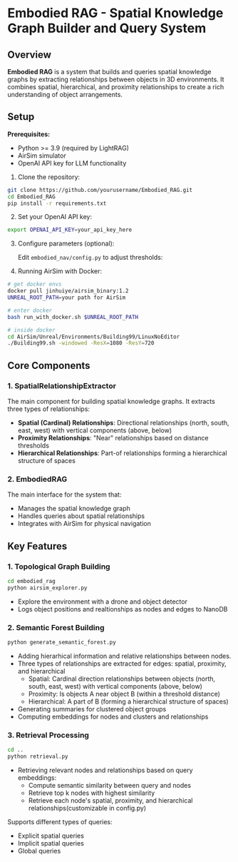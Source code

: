 # Embodied RAG - Spatial Knowledge Graph Builder and Query System

## Overview
**Embodied RAG** is a system that builds and queries spatial knowledge graphs by extracting relationships between objects in 3D environments. It combines spatial, hierarchical, and proximity relationships to create a rich understanding of object arrangements.

## Setup

**Prerequisites:**
- Python >= 3.9 (required by LightRAG)
- AirSim simulator
- OpenAI API key for LLM functionality

1. Clone the repository:
```bash
git clone https://github.com/yourusername/Embodied_RAG.git
cd Embodied_RAG
pip install -r requirements.txt

```

2. Set your OpenAI API key:
```bash
export OPENAI_API_KEY=your_api_key_here
```

3. Configure parameters (optional):

   Edit `embodied_nav/config.py` to adjust thresholds:

4. Running AirSim with Docker:
```bash
# get docker envs
docker pull jinhuiye/airsim_binary:1.2
UNREAL_ROOT_PATH=your path for AirSim

# enter docker
bash run_with_docker.sh $UNREAL_ROOT_PATH

# inside docker
cd AirSim/Unreal/Environments/Building99/LinuxNoEditor
./Building99.sh -windowed -ResX=1080 -ResY=720

```

## Core Components

### 1. SpatialRelationshipExtractor
The main component for building spatial knowledge graphs. It extracts three types of relationships:

- **Spatial (Cardinal) Relationships**: Directional relationships (north, south, east, west) with vertical components (above, below)
- **Proximity Relationships**: "Near" relationships based on distance thresholds
- **Hierarchical Relationships**: Part-of relationships forming a hierarchical structure of spaces

### 2. EmbodiedRAG
The main interface for the system that:
- Manages the spatial knowledge graph
- Handles queries about spatial relationships
- Integrates with AirSim for physical navigation

## Key Features

### 1. Topological Graph Building
```bash
cd embodied_rag
python airsim_explorer.py
```
- Explore the environment with a drone and object detector
- Logs object positions and realtionships as nodes and edges to NanoDB

### 2. Semantic Forest Building
```bash
python generate_semantic_forest.py
```
- Adding hierarhical information and relative relationships between nodes.
- Three types of relationships are extracted for edges: spatial, proximity, and hierarchical
    - Spatial: Cardinal direction relationships between objects (north, south, east, west) with vertical components (above, below)
    - Proximity: Is objects A near object B (within a threshold distance)
    - Hierarchical: A part of B (forming a hierarchical structure of spaces)
- Generating summaries for clustered object groups
- Computing embeddings for nodes and clusters and relationships

### 3. Retrieval Processing
```bash
cd ..
python retrieval.py
```
- Retrieving relevant nodes and relationships based on query embeddings:
    - Compute semantic similarity between query and nodes
    - Retrieve top k nodes with highest similarity
    - Retrieve each node's spatial, proximity, and hierarchical relationships(customizable in config.py)

Supports different types of queries:
- Explicit spatial queries
- Implicit spatial queries
- Global queries
